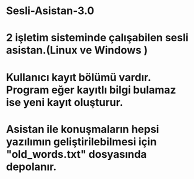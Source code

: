 # Sesli-Asistan-3.0


# 2 işletim sisteminde çalışabilen sesli asistan.(Linux ve Windows )

# Kullanıcı kayıt bölümü vardır. Program eğer kayıtlı bilgi bulamaz ise yeni kayıt oluşturur.
# Asistan ile konuşmaların hepsi yazılımın geliştirilebilmesi için "old_words.txt" dosyasında depolanır. 
